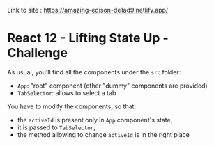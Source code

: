 Link to site : https://amazing-edison-de1ad9.netlify.app/

# React 12 - Lifting State Up - Challenge

As usual, you'll find all the components under the `src` folder:
* `App`: "root" component (other "dummy" components are provided)
* `TabSelector`: allows to select a tab

You have to modify the components, so that:
* the `activeId` is present only in `App` component's state,
* it is passed to `TabSelector`,
* the method allowing to change `activeId` is in the right place
